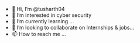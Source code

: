 - 👋 Hi, I’m @tusharth04
- 👀 I’m interested in cyber security
- 🌱 I’m currently learning ...
- 💞️ I’m looking to collaborate on Internships & jobs...
- 📫 How to reach me ...

<!---
tusharth04/tusharth04 is a ✨ special ✨ repository because its `README.md` (this file) appears on your GitHub profile.
You can click the Preview link to take a look at your changes.
--->
